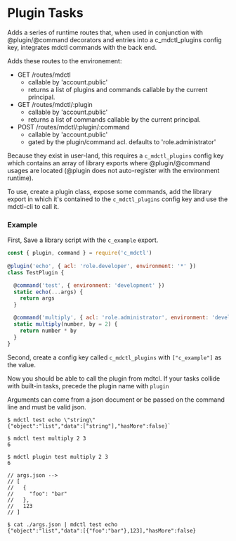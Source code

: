 # Plugin Tasks
 
Adds a series of runtime routes that, when used in conjunction with @plugin/@command decorators and entries
into a c_mdctl_plugins config key, integrates mdctl commands with the back end.

Adds these routes to the environement:

* GET /routes/mdctl
  * callable by 'account.public'
  * returns a list of plugins and commands callable by the current principal.
* GET /routes/mdctl/:plugin
  * callable by 'account.public'
  * returns a list of commands callable by the current principal.
* POST /routes/mdctl/:plugin/:command
  * callable by 'account.public'
  * gated by the plugin/command acl. defaults to 'role.administrator'
 

Because they exist in user-land, this requires a `c_mdctl_plugins` config key which contains an array of library
exports where @plugin/@command usages are located (@plugin does not auto-register with the environment runtime).

To use, create a plugin class, expose some commands, add the library export in which it's contained to the
`c_mdctl_plugins` config key and use the mdctl-cli to call it.

### Example
 
First, Save a library script with the `c_example` export.

```javascript
const { plugin, command } = require('c_mdctl')
 
@plugin('echo', { acl: 'role.developer', environment: '*' })
class TestPlugin {

  @command('test', { environment: 'development' })
  static echo(...args) {
    return args
  }

  @command('multiply', { acl: 'role.administrator', environment: 'development' })
  static multiply(number, by = 2) {
    return number * by
  }
}
```

Second, create a config key called `c_mdctl_plugins` with `["c_example"]` as the value.

Now you should be able to call the plugin from mdtcl. If your tasks collide with built-in
tasks, precede the plugin name with `plugin`

Arguments can come from a json document or be passed on the command line and  must be valid
json.

```
$ mdctl test echo \"string\" 
{"object":"list","data":["string"],"hasMore":false}`

$ mdctl test multiply 2 3
6

$ mdctl plugin test multiply 2 3
6

// args.json -->
// [
//   {
//     "foo": "bar"
//   },
//   123
// ]

$ cat ./args.json | mdctl test echo 
{"object":"list","data":[{"foo":"bar"},123],"hasMore":false}
```
